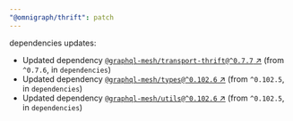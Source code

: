 ```yaml
---
"@omnigraph/thrift": patch
---
```

dependencies updates:
  - Updated dependency [`@graphql-mesh/transport-thrift@^0.7.7` ↗︎](https://www.npmjs.com/package/@graphql-mesh/transport-thrift/v/0.7.7) (from `^0.7.6`, in `dependencies`)
  - Updated dependency [`@graphql-mesh/types@^0.102.6` ↗︎](https://www.npmjs.com/package/@graphql-mesh/types/v/0.102.6) (from `^0.102.5`, in `dependencies`)
  - Updated dependency [`@graphql-mesh/utils@^0.102.6` ↗︎](https://www.npmjs.com/package/@graphql-mesh/utils/v/0.102.6) (from `^0.102.5`, in `dependencies`)
